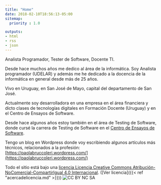 ```yaml
---
title: "Home"
date: 2018-02-10T18:56:13-05:00
sitemap:
  priority : 1.0

outputs:
- html
- rss
- json
---
```

Analista Programador, Tester de Software, Docente TI.

Desde hace muchos años me dedico al área de la informática. Soy Analista programador (UDELAR) y además me he dedicado a la docencia de la informática en general desde más de 25 años.

Vivo en Uruguay, en San José de Mayo, capital del departamento de San José.

Actualmente soy desarrolladora en una empresa en el área financiera y dicto clases de tecnologías digitales en Formación Docente (Uruguay) y en el Centro de Ensayos de Software.

Desde hace algunos años estoy también en el área de Testing de Software, donde cursé la carrera de Testing de Software en el [Centro de Ensayos de Software](http://www.ces.com.uy).

Tengo un blog en Wordpress donde voy escribiendo algunos artículos más técnicos, relacionados a la profesión: [https://paolabruccoleri.wordpress.com/](https://paolabruccoleri.wordpress.com/)

Todo el sitio está bajo una [licencia Licencia Creative Commons Atribución-NoComercial-CompartirIgual 4.0 Internacional](http://creativecommons.org/licenses/by-nc-sa/4.0/). ([Ver licencia]({{< ref "acercadelicencia.md" >}}))
![CC BY NC SA](/img/by_nc_ca.png)
